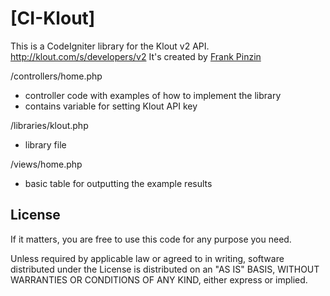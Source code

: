 [CI-Klout]
=================

This is a CodeIgniter library for the Klout v2 API. http://klout.com/s/developers/v2  It's created by [Frank Pinzin](https://twitter.com/#!/fpinzin)

/controllers/home.php
- controller code with examples of how to implement the library
- contains variable for setting Klout API key

/libraries/klout.php
- library file

/views/home.php
- basic table for outputting the example results




License
-------

If it matters, you are free to use this code for any purpose you need.

Unless required by applicable law or agreed to in writing, software
distributed under the License is distributed on an "AS IS" BASIS,
WITHOUT WARRANTIES OR CONDITIONS OF ANY KIND, either express or implied.
